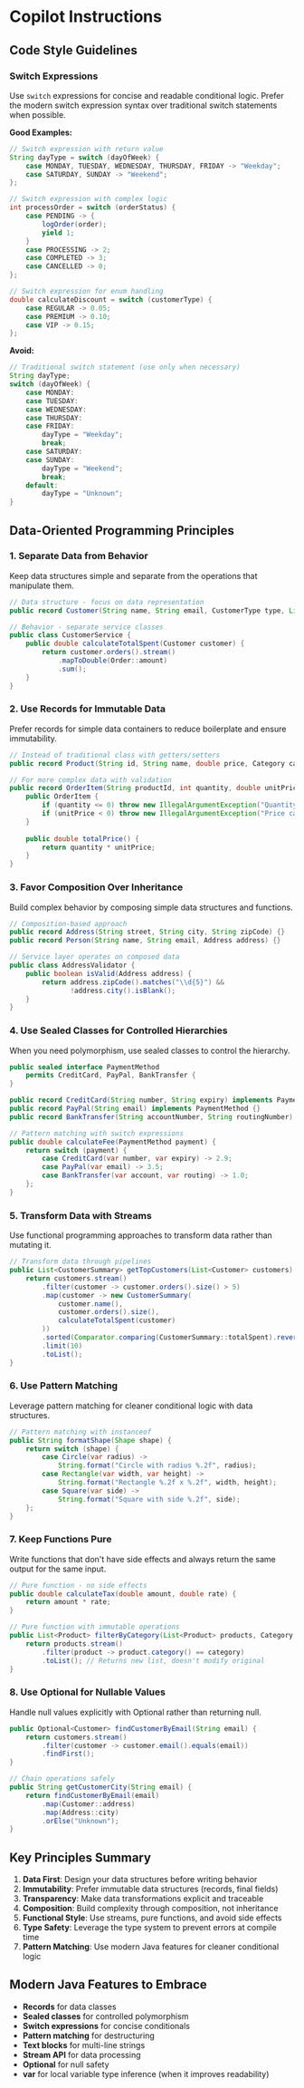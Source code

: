# Copilot Instructions

## Code Style Guidelines

### Switch Expressions
Use `switch` expressions for concise and readable conditional logic. Prefer the modern switch expression syntax over traditional switch statements when possible.

**Good Examples:**
```java
// Switch expression with return value
String dayType = switch (dayOfWeek) {
    case MONDAY, TUESDAY, WEDNESDAY, THURSDAY, FRIDAY -> "Weekday";
    case SATURDAY, SUNDAY -> "Weekend";
};

// Switch expression with complex logic
int processOrder = switch (orderStatus) {
    case PENDING -> {
        logOrder(order);
        yield 1;
    }
    case PROCESSING -> 2;
    case COMPLETED -> 3;
    case CANCELLED -> 0;
};

// Switch expression for enum handling
double calculateDiscount = switch (customerType) {
    case REGULAR -> 0.05;
    case PREMIUM -> 0.10;
    case VIP -> 0.15;
};
```

**Avoid:**
```java
// Traditional switch statement (use only when necessary)
String dayType;
switch (dayOfWeek) {
    case MONDAY:
    case TUESDAY:
    case WEDNESDAY:
    case THURSDAY:
    case FRIDAY:
        dayType = "Weekday";
        break;
    case SATURDAY:
    case SUNDAY:
        dayType = "Weekend";
        break;
    default:
        dayType = "Unknown";
}
```

## Data-Oriented Programming Principles

### 1. **Separate Data from Behavior**
Keep data structures simple and separate from the operations that manipulate them.

```java
// Data structure - focus on data representation
public record Customer(String name, String email, CustomerType type, List<Order> orders) {}

// Behavior - separate service classes
public class CustomerService {
    public double calculateTotalSpent(Customer customer) {
        return customer.orders().stream()
            .mapToDouble(Order::amount)
            .sum();
    }
}
```

### 2. **Use Records for Immutable Data**
Prefer records for simple data containers to reduce boilerplate and ensure immutability.

```java
// Instead of traditional class with getters/setters
public record Product(String id, String name, double price, Category category) {}

// For more complex data with validation
public record OrderItem(String productId, int quantity, double unitPrice) {
    public OrderItem {
        if (quantity <= 0) throw new IllegalArgumentException("Quantity must be positive");
        if (unitPrice < 0) throw new IllegalArgumentException("Price cannot be negative");
    }
    
    public double totalPrice() {
        return quantity * unitPrice;
    }
}
```

### 3. **Favor Composition Over Inheritance**
Build complex behavior by composing simple data structures and functions.

```java
// Composition-based approach
public record Address(String street, String city, String zipCode) {}
public record Person(String name, String email, Address address) {}

// Service layer operates on composed data
public class AddressValidator {
    public boolean isValid(Address address) {
        return address.zipCode().matches("\\d{5}") && 
               !address.city().isBlank();
    }
}
```

### 4. **Use Sealed Classes for Controlled Hierarchies**
When you need polymorphism, use sealed classes to control the hierarchy.

```java
public sealed interface PaymentMethod 
    permits CreditCard, PayPal, BankTransfer {
}

public record CreditCard(String number, String expiry) implements PaymentMethod {}
public record PayPal(String email) implements PaymentMethod {}
public record BankTransfer(String accountNumber, String routingNumber) implements PaymentMethod {}

// Pattern matching with switch expressions
public double calculateFee(PaymentMethod payment) {
    return switch (payment) {
        case CreditCard(var number, var expiry) -> 2.9;
        case PayPal(var email) -> 3.5;
        case BankTransfer(var account, var routing) -> 1.0;
    };
}
```

### 5. **Transform Data with Streams**
Use functional programming approaches to transform data rather than mutating it.

```java
// Transform data through pipelines
public List<CustomerSummary> getTopCustomers(List<Customer> customers) {
    return customers.stream()
        .filter(customer -> customer.orders().size() > 5)
        .map(customer -> new CustomerSummary(
            customer.name(),
            customer.orders().size(),
            calculateTotalSpent(customer)
        ))
        .sorted(Comparator.comparing(CustomerSummary::totalSpent).reversed())
        .limit(10)
        .toList();
}
```

### 6. **Use Pattern Matching**
Leverage pattern matching for cleaner conditional logic with data structures.

```java
// Pattern matching with instanceof
public String formatShape(Shape shape) {
    return switch (shape) {
        case Circle(var radius) -> 
            String.format("Circle with radius %.2f", radius);
        case Rectangle(var width, var height) -> 
            String.format("Rectangle %.2f x %.2f", width, height);
        case Square(var side) -> 
            String.format("Square with side %.2f", side);
    };
}
```

### 7. **Keep Functions Pure**
Write functions that don't have side effects and always return the same output for the same input.

```java
// Pure function - no side effects
public double calculateTax(double amount, double rate) {
    return amount * rate;
}

// Pure function with immutable operations
public List<Product> filterByCategory(List<Product> products, Category category) {
    return products.stream()
        .filter(product -> product.category() == category)
        .toList(); // Returns new list, doesn't modify original
}
```

### 8. **Use Optional for Nullable Values**
Handle null values explicitly with Optional rather than returning null.

```java
public Optional<Customer> findCustomerByEmail(String email) {
    return customers.stream()
        .filter(customer -> customer.email().equals(email))
        .findFirst();
}

// Chain operations safely
public String getCustomerCity(String email) {
    return findCustomerByEmail(email)
        .map(Customer::address)
        .map(Address::city)
        .orElse("Unknown");
}
```

## Key Principles Summary

1. **Data First**: Design your data structures before writing behavior
2. **Immutability**: Prefer immutable data structures (records, final fields)
3. **Transparency**: Make data transformations explicit and traceable
4. **Composition**: Build complexity through composition, not inheritance
5. **Functional Style**: Use streams, pure functions, and avoid side effects
6. **Type Safety**: Leverage the type system to prevent errors at compile time
7. **Pattern Matching**: Use modern Java features for cleaner conditional logic

## Modern Java Features to Embrace

- **Records** for data classes
- **Sealed classes** for controlled polymorphism
- **Switch expressions** for concise conditionals
- **Pattern matching** for destructuring
- **Text blocks** for multi-line strings
- **Stream API** for data processing
- **Optional** for null safety
- **var** for local variable type inference (when it improves readability)
